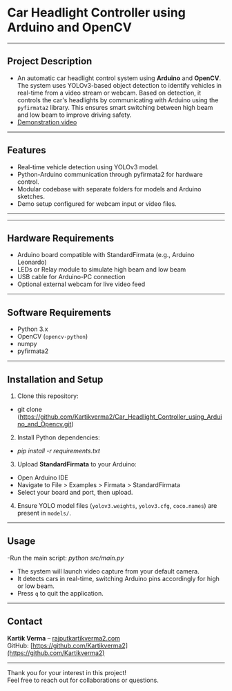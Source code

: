
# Car Headlight Controller using Arduino and OpenCV
---

## Project Description
- An automatic car headlight control system using **Arduino** and **OpenCV**.  
The system uses YOLOv3-based object detection to identify vehicles in real-time from a video stream or webcam. Based on detection, it controls the car's headlights by communicating with Arduino using the `pyfirmata2` library. This ensures smart switching between high beam and low beam to improve driving safety.
- [Demonstration video](https://www.linkedin.com/posts/kartik-verma-2969a71ab_arduino-opencv-computervision-activity-7373708451782324224-Zl0z?utm_source=social_share_send&utm_medium=member_desktop_web&rcm=ACoAADEXNtIBY58IUKipPE6HyE3g9RW9TH1jyWc)
---

## Features
- Real-time vehicle detection using YOLOv3 model.
- Python-Arduino communication through pyfirmata2 for hardware control.
- Modular codebase with separate folders for models and Arduino sketches.
- Demo setup configured for webcam input or video files.
  
---

---

## Hardware Requirements
- Arduino board compatible with StandardFirmata (e.g., Arduino Leonardo)
- LEDs or Relay module to simulate high beam and low beam
- USB cable for Arduino-PC connection
- Optional external webcam for live video feed

---

## Software Requirements
- Python 3.x
- OpenCV (`opencv-python`)
- numpy
- pyfirmata2

---

## Installation and Setup

1. Clone this repository:
- git clone (https://github.com/Kartikverma2/Car_Headlight_Controller_using_Arduino_and_Opencv.git)


2. Install Python dependencies:
- *pip install -r requirements.txt*


3. Upload **StandardFirmata** to your Arduino:
- Open Arduino IDE
- Navigate to File > Examples > Firmata > StandardFirmata
- Select your board and port, then upload.

4. Ensure YOLO model files (`yolov3.weights`, `yolov3.cfg`, `coco.names`) are present in `models/`.

---

## Usage

-Run the main script: *python src/main.py*
- The system will launch video capture from your default camera.
- It detects cars in real-time, switching Arduino pins accordingly for high or low beam.
- Press `q` to quit the application.
---

## Contact

**Kartik Verma** – [rajputkartikverma2.com](mailto:rajputkartikverma2@gmail.com)  
GitHub: [https://github.com/Kartikverma2](https://github.com/Kartikverma2)

---

Thank you for your interest in this project!  
Feel free to reach out for collaborations or questions.

